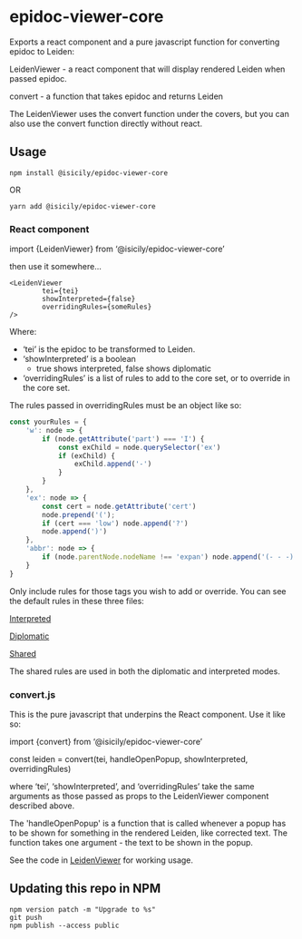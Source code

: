# epidoc-viewer-core

Exports a react component and a pure javascript function for converting epidoc to Leiden: 

LeidenViewer - a react component that will display rendered Leiden when passed epidoc.

convert - a function that takes epidoc and returns Leiden

The LeidenViewer uses the convert function under the covers, but you can also use the convert function directly without react.

## Usage

```npm install @isicily/epidoc-viewer-core```

OR

```yarn add @isicily/epidoc-viewer-core```

### React component

import {LeidenViewer} from ‘@isicily/epidoc-viewer-core’

then use it somewhere...

```
<LeidenViewer 
		tei={tei} 
		showInterpreted={false} 
		overridingRules={someRules} 
/>
```
  
Where:

- ‘tei’ is the epidoc to be transformed to Leiden.
- ‘showInterpreted’ is a boolean 
	- true shows interpreted, false shows diplomatic
- ‘overridingRules’ is a list of rules to add to the core set, or to override in the core set.  

The rules passed in overridingRules must be an object like so:

```javascript
const yourRules = {
    'w': node => {
        if (node.getAttribute('part') === 'I') {
            const exChild = node.querySelector('ex')
            if (exChild) {
                exChild.append('-')
            }
        } 
    },
    'ex': node => {
        const cert = node.getAttribute('cert')
        node.prepend('('); 
        if (cert === 'low') node.append('?')
        node.append(')')
    },
    'abbr': node => {
        if (node.parentNode.nodeName !== 'expan') node.append('(- - -)')
    }
}
```

Only include rules for those tags you wish to add or override.  You can see the default rules in these three files:

[Interpreted](https://github.com/ISicily/epidoc-viewer-core/blob/master/src/rules.js)

[Diplomatic](https://github.com/ISicily/epidoc-viewer-core/blob/master/src/diplomaticRules.js)

[Shared](https://github.com/ISicily/epidoc-viewer-core/blob/master/src/sharedRules.js)

The shared rules are used in both the diplomatic and interpreted modes.

### convert.js

This is the pure javascript that underpins the React component.  Use it like so:

import {convert} from ‘@isicily/epidoc-viewer-core’

const leiden = convert(tei, handleOpenPopup, showInterpreted, overridingRules)

where ‘tei’, ‘showInterpreted’, and ‘overridingRules’ take the same arguments as those passed as props to the LeidenViewer component described above.

The 'handleOpenPopup' is a function that is called whenever a popup has to be shown for something in the rendered Leiden, like corrected text.  The function takes one argument - the text to be shown in the popup.

See the code in [LeidenViewer](https://github.com/ISicily/epidoc-viewer-core/blob/master/src/LeidenViewer.js) for working usage.

## Updating this repo in NPM

```
npm version patch -m "Upgrade to %s"
git push
npm publish --access public
```
